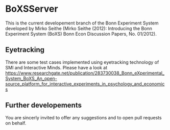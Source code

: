 # BoXSServer
This is the current developement branch of the Bonn Experiment System developed by Mirko Seithe (Mirko Seithe (2012): Introducing the Bonn Experiment System (BoXS)
Bonn Econ Discussion Papers, No. 01/2012). 

## Eyetracking 
There are some test cases implemented using eyetracking technology of SMI and Interactive Minds. Please have a look at https://www.researchgate.net/publication/283730038_Bonn_eXperimental_System_BoXS_An_open-source_platform_for_interactive_experiments_in_psychology_and_economics

## Further developements
You are sincerly invited to offer any suggestions and to open pull requests on behalf.
